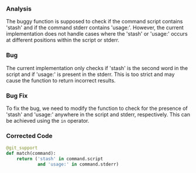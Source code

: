 ### Analysis
The buggy function is supposed to check if the command script contains 'stash' and if the command stderr contains 'usage:'. However, the current implementation does not handle cases where the 'stash' or 'usage:' occurs at different positions within the script or stderr.

### Bug
The current implementation only checks if 'stash' is the second word in the script and if 'usage:' is present in the stderr. This is too strict and may cause the function to return incorrect results.

### Bug Fix
To fix the bug, we need to modify the function to check for the presence of 'stash' and 'usage:' anywhere in the script and stderr, respectively. This can be achieved using the `in` operator.

### Corrected Code
```python
@git_support
def match(command):
    return ('stash' in command.script
            and 'usage:' in command.stderr)
```